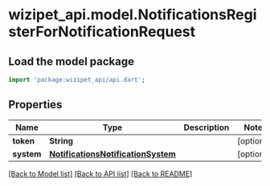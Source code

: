 # wizipet_api.model.NotificationsRegisterForNotificationRequest

## Load the model package
```dart
import 'package:wizipet_api/api.dart';
```

## Properties
Name | Type | Description | Notes
------------ | ------------- | ------------- | -------------
**token** | **String** |  | [optional] 
**system** | [**NotificationsNotificationSystem**](NotificationsNotificationSystem.md) |  | [optional] 

[[Back to Model list]](../README.md#documentation-for-models) [[Back to API list]](../README.md#documentation-for-api-endpoints) [[Back to README]](../README.md)


